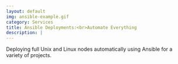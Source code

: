 ```yaml
---
layout: default
img: ansible-example.gif
category: Services
title: Ansible Deployments:<br>Automate Everything
description: |
---
```

  Deploying full Unix and Linux nodes automatically using Ansible for a variety of projects.
